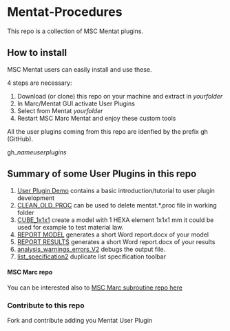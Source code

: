 # Mentat-Procedures

This repo is a collection of MSC Mentat plugins.


## How to install
MSC Mentat users can easily install and use these.

4 steps are necessary:
1. Download (or clone) this repo on your machine and extract in *yourfolder*
2. In Marc/Mentat GUI activate User Plugins
3. Select from Mentat *yourfolder*   
4. Restart MSC Marc Mentat and enjoy these custom tools

All the user plugins coming from this repo are idenfied by the prefix gh (GitHub).

gh_*nameuserplugins*

##  Summary of some User Plugins in this repo

1. [User Plugin Demo](user1_plugin/README.md) contains a basic introduction/tutorial to user plugin development
2. [CLEAN_OLD_PROC](CLEAN_OLD_PROC/README.md) can be used to delete mentat.*.proc file in working folder
3. [CUBE_1x1x1](CUBE_1x1x1/README.md) create a model with 1 HEXA element 1x1x1 mm it could be used for example to test material law.
4. [REPORT MODEL](REPORT/README.md) generates a short Word report.docx of your model
5. [REPORT RESULTS](REPORT/README.md) generates a short Word report.docx of your results
6. [analysis_warnings_errors_V2](analysis_warnings_errors_V2/README.md) debugs the output file. 
7. [list_specification2](list_specification2/README.md) duplicate list specification toolbar

#### MSC Marc repo
You can be interested also to [MSC Marc subroutine repo here](https://github.com/HexagonMI-DE-StructureCoE/Marc-Subroutines/tree/main)

### Contribute to this repo

Fork and contribute adding you Mentat User Plugin